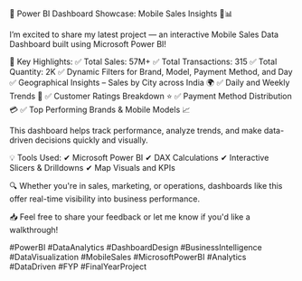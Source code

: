 🚀 Power BI Dashboard Showcase: Mobile Sales Insights 📱📊

I’m excited to share my latest project — an interactive Mobile Sales Data Dashboard built using Microsoft Power BI!

📌 Key Highlights:
✅ Total Sales: 57M+
✅ Total Transactions: 315
✅ Total Quantity: 2K
✅ Dynamic Filters for Brand, Model, Payment Method, and Day
✅ Geographical Insights – Sales by City across India 🌍
✅ Daily and Weekly Trends 📅
✅ Customer Ratings Breakdown ⭐
✅ Payment Method Distribution 💳
✅ Top Performing Brands & Mobile Models 📈

This dashboard helps track performance, analyze trends, and make data-driven decisions quickly and visually.

💡 Tools Used:
✔ Microsoft Power BI
✔ DAX Calculations
✔ Interactive Slicers & Drilldowns
✔ Map Visuals and KPIs

🔍 Whether you're in sales, marketing, or operations, dashboards like this offer real-time visibility into business performance.

📥 Feel free to share your feedback or let me know if you'd like a walkthrough!

#PowerBI #DataAnalytics #DashboardDesign #BusinessIntelligence #DataVisualization #MobileSales #MicrosoftPowerBI #Analytics #DataDriven #FYP #FinalYearProject
